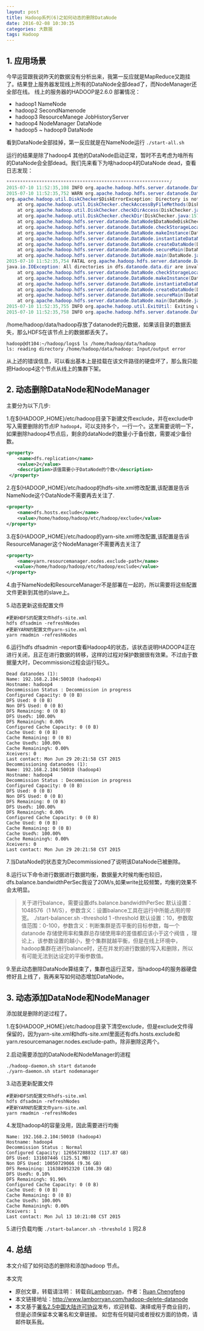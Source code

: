 ```yaml
---
layout: post
title: Hadoop系列(6)之如何动态的删除DataNode
date: 2016-02-08 10:30:35
categories: 大数据
tags: Hadoop
---
```


## 1. 应用场景

今早运营跟我说昨天的数据没有分析出来，我第一反应就是MapReduce又跑挂了。结果登上服务器发现线上所有的DataNode全部dead了，而NodeManager还全部在线。
线上的服务器的HADOOP是2.6.0
部署情况：

* hadoop1    NameNode
* hadoop2    SecondNamenode
* hadoop3    ResourceManege     JobHistoryServer
* hadoop4    NodeManager        DataNode
* hadoop5 ~ hadoop9  DataNode  

看到DataNode全部挂掉，第一反应就是在NameNode运行 ```./start-all.sh```

运行的结果是除了hadoop4 其他的DataNode启动正常，暂时不去考虑为啥所有的DataNode会全部dead。我们先来看下为啥hadoop4的DataNode dead，查看日志发现：

```java
************************************************************/
2015-07-10 11:52:35,108 INFO org.apache.hadoop.hdfs.server.datanode.DataNode: registered UNIX signal handlers for [TERM, HUP, INT]
2015-07-10 11:52:35,752 WARN org.apache.hadoop.hdfs.server.datanode.DataNode: Invalid dfs.datanode.data.dir /home/hadoop/data/hadoop :
org.apache.hadoop.util.DiskChecker$DiskErrorException: Directory is not writable: /home/hadoop/data/hadoop
	at org.apache.hadoop.util.DiskChecker.checkAccessByFileMethods(DiskChecker.java:193)
	at org.apache.hadoop.util.DiskChecker.checkDirAccess(DiskChecker.java:174)
	at org.apache.hadoop.util.DiskChecker.checkDir(DiskChecker.java:157)
	at org.apache.hadoop.hdfs.server.datanode.DataNode$DataNodeDiskChecker.checkDir(DataNode.java:2239)
	at org.apache.hadoop.hdfs.server.datanode.DataNode.checkStorageLocations(DataNode.java:2281)
	at org.apache.hadoop.hdfs.server.datanode.DataNode.makeInstance(DataNode.java:2263)
	at org.apache.hadoop.hdfs.server.datanode.DataNode.instantiateDataNode(DataNode.java:2155)
	at org.apache.hadoop.hdfs.server.datanode.DataNode.createDataNode(DataNode.java:2202)
	at org.apache.hadoop.hdfs.server.datanode.DataNode.secureMain(DataNode.java:2378)
	at org.apache.hadoop.hdfs.server.datanode.DataNode.main(DataNode.java:2402)
2015-07-10 11:52:35,754 FATAL org.apache.hadoop.hdfs.server.datanode.DataNode: Exception in secureMain
java.io.IOException: All directories in dfs.datanode.data.dir are invalid: "/home/hadoop/data/hadoop/"
	at org.apache.hadoop.hdfs.server.datanode.DataNode.checkStorageLocations(DataNode.java:2290)
	at org.apache.hadoop.hdfs.server.datanode.DataNode.makeInstance(DataNode.java:2263)
	at org.apache.hadoop.hdfs.server.datanode.DataNode.instantiateDataNode(DataNode.java:2155)
	at org.apache.hadoop.hdfs.server.datanode.DataNode.createDataNode(DataNode.java:2202)
	at org.apache.hadoop.hdfs.server.datanode.DataNode.secureMain(DataNode.java:2378)
	at org.apache.hadoop.hdfs.server.datanode.DataNode.main(DataNode.java:2402)
2015-07-10 11:52:35,755 INFO org.apache.hadoop.util.ExitUtil: Exiting with status 1
2015-07-10 11:52:35,758 INFO org.apache.hadoop.hdfs.server.datanode.DataNode: SHUTDOWN_MSG:
```

/home/hadoop/data/hadoop存放了datanode的元数据，如果该目录的数据丢失，那么HDFS在该节点上的数据都丢失了。

```shell
hadoop@dt104:~/hadoop/logs$ ls /home/hadoop/data/hadoop
ls: reading directory /home/hadoop/data/hadoop: Input/output error
```

从上述的错误信息，可以看出基本上是挂载在该文件路径的硬盘坏了，那么我只能把Hadoop4这个节点从线上的集群下架。

## 2. 动态删除DataNode和NodeManager

主要分为以下几步:

1.在${HADOOP_HOME}/etc/hadoop目录下新建文件exclude，并在exclude中写入需要删除的节点IP ```hadoop4```，可以支持多个，一行一个。这里需要说明一下，如果删除hadoop4节点后，剩余的dataNode的数量小于备份数，需要减少备份数。

```xml
<property>
    <name>dfs.replication</name>
    <value>2</value>
    <description>该值需要小于DataNode的个数</description>
 </property>
```

2.在${HADOOP_HOME}/etc/hadoop的hdfs-site.xml修改配置,该配置是告诉NameNode这个DataNode不需要再去关注了.

```xml
<property>
    <name>dfs.hosts.exclude</name>
    <value>/home/hadoop/hadoop/etc/hadoop/exclude</value>
</property>
```

3.在${HADOOP_HOME}/etc/hadoop的yarn-site.xml修改配置,该配置是告诉ResourceManager这个NodeManager不需要再去关注了

```xml
<property>
    <name>yarn.resourcemanager.nodes.exclude-path</name>
   <value>/home/hadoop/hadoop/etc/hadoop/exclude</value>
</property>
```

4.由于NameNode和ResourceManager不是部署在一起的，所以需要将这些配置文件更新到其他的slave上。

5.动态更新这些配置文件

```shell
#更新HDFS的配置文件hdfs-site.xml
hdfs dfsadmin -refreshNodes  
#更新YARN的配置文件yarn-site.xml
yarn rmadmin -refreshNodes  
```

6.运行hdfs dfsadmin -report查看Hadoop4的状态，该状态说明HADOOP4正在进行关闭，且正在进行数据的转移，这样的过程对保护数据很有效果。不过由于数据量大时，Decommission过程会运行较久。

```shell
Dead datanodes (1):
Name: 192.168.2.104:50010 (hadoop4)
Hostname: hadoop4
Decommission Status : Decommission in progress
Configured Capacity: 0 (0 B)
DFS Used: 0 (0 B)
Non DFS Used: 0 (0 B)
DFS Remaining: 0 (0 B)
DFS Used%: 100.00%
DFS Remaining%: 0.00%
Configured Cache Capacity: 0 (0 B)
Cache Used: 0 (0 B)
Cache Remaining: 0 (0 B)
Cache Used%: 100.00%
Cache Remaining%: 0.00%
Xceivers: 0
Last contact: Mon Jun 29 20:21:58 CST 2015
Decommissioning datanodes (1):
Name: 192.168.2.104:50010 (hadoop4)
Hostname: hadoop4
Decommission Status : Decommission in progress
Configured Capacity: 0 (0 B)
DFS Used: 0 (0 B)
Non DFS Used: 0 (0 B)
DFS Remaining: 0 (0 B)
DFS Used%: 100.00%
DFS Remaining%: 0.00%
Configured Cache Capacity: 0 (0 B)
Cache Used: 0 (0 B)
Cache Remaining: 0 (0 B)
Cache Used%: 100.00%
Cache Remaining%: 0.00%
Xceivers: 0
Last contact: Mon Jun 29 20:21:58 CST 2015
```

7.当DataNode的状态变为Decommissioned了说明该DataNode已被删除。

8.运行以下命令进行数据进行数据均衡，数据量大时候均衡也较旧，dfs.balance.bandwidthPerSec我设了20M/s,如果write比较频繁，均衡的效果不会太明显。

> 关于进行balance，需要设置dfs.balance.bandwidthPerSec  默认设置：1048576（1 M/S），参数含义：设置balance工具在运行中所能占用的带宽。
./start-balancer.sh -threshold 1
-threshold 默认设置：10，参数取值范围：0-100，参数含义：判断集群是否平衡的目标参数，每一个 datanode 存储使用率和集群总存储使用率的差值都应该小于这个阀值 ，理论上，该参数设置的越小，整个集群就越平衡，但是在线上环境中，hadoop集群在进行balance时，还在并发的进行数据的写入和删除，所以有可能无法到达设定的平衡参数值。

9.至此动态删除DataNode算结束了，集群也运行正常，当hadoop4的服务器硬盘修好且上线了，我再来写如何动态增加DataNode。

## 3. 动态添加DataNode和NodeManager

添加就是删除的逆过程了。

1.在${HADOOP_HOME}/etc/hadoop目录下清空exclude，但是exclude文件得保留的，因为yarn-site.xml和hdfs-site.xml里面还有dfs.hosts.exclude和yarn.resourcemanager.nodes.exclude-path，除非删除这两个。

2.启动需要添加的DataNode和NodeManager的进程

```shell
./hadoop-daemon.sh start datanode
./yarn-daemon.sh start nodemanager
```

3.动态更新配置文件

```shell
#更新HDFS的配置文件hdfs-site.xml
hdfs dfsadmin -refreshNodes  
#更新YARN的配置文件yarn-site.xml
yarn rmadmin -refreshNodes
```

4.发现hadoop4的容量没用，因此需要进行均衡

```shell
Name: 192.168.2.104:50010 (hadoop4)
Hostname: hadoop4
Decommission Status : Normal
Configured Capacity: 126567288832 (117.87 GB)
DFS Used: 131607446 (125.51 MB)
Non DFS Used: 10050729066 (9.36 GB)
DFS Remaining: 116384952320 (108.39 GB)
DFS Used%: 0.10%
DFS Remaining%: 91.96%
Configured Cache Capacity: 0 (0 B)
Cache Used: 0 (0 B)
Cache Remaining: 0 (0 B)
Cache Used%: 100.00%
Cache Remaining%: 0.00%
Xceivers: 1
Last contact: Mon Jul 13 10:21:08 CST 2015
```

5.进行负载均衡 ```./start-balancer.sh -threshold 1``` 同2.8

## 4. 总结

本文介绍了如何动态的删除和添加hadoop 节点。

本文完




* 原创文章，转载请注明： 转载自[Lamborryan](<http://www.lamborryan.com>)，作者：[Ruan Chengfeng](<http://www.lamborryan.com/about/>)
* 本文链接地址：http://www.lamborryan.com/hadoop-delete-datanode
* 本文基于[署名2.5中国大陆许可协议](<http://creativecommons.org/licenses/by/2.5/cn/>)发布，欢迎转载、演绎或用于商业目的，但是必须保留本文署名和文章链接。 如您有任何疑问或者授权方面的协商，请邮件联系我。
